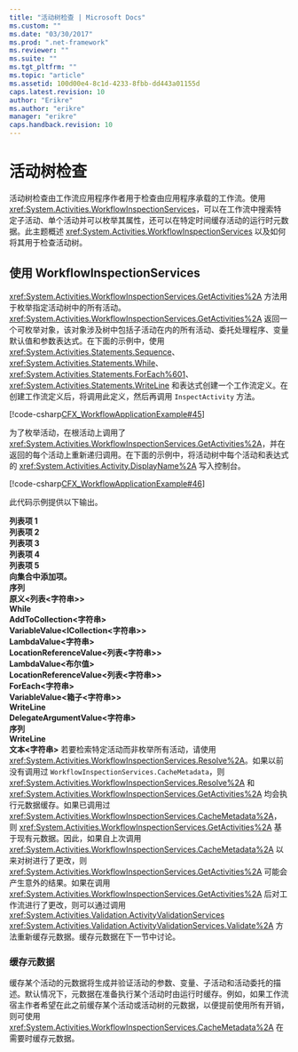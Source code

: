 ```yaml
---
title: "活动树检查 | Microsoft Docs"
ms.custom: ""
ms.date: "03/30/2017"
ms.prod: ".net-framework"
ms.reviewer: ""
ms.suite: ""
ms.tgt_pltfrm: ""
ms.topic: "article"
ms.assetid: 100d00e4-8c1d-4233-8fbb-dd443a01155d
caps.latest.revision: 10
author: "Erikre"
ms.author: "erikre"
manager: "erikre"
caps.handback.revision: 10
---
```

# 活动树检查
活动树检查由工作流应用程序作者用于检查由应用程序承载的工作流。使用 <xref:System.Activities.WorkflowInspectionServices>，可以在工作流中搜索特定子活动、单个活动并可以枚举其属性，还可以在特定时间缓存活动的运行时元数据。此主题概述 <xref:System.Activities.WorkflowInspectionServices> 以及如何将其用于检查活动树。  
  
## 使用 WorkflowInspectionServices  
 <xref:System.Activities.WorkflowInspectionServices.GetActivities%2A> 方法用于枚举指定活动树中的所有活动。<xref:System.Activities.WorkflowInspectionServices.GetActivities%2A> 返回一个可枚举对象，该对象涉及树中包括子活动在内的所有活动、委托处理程序、变量默认值和参数表达式。在下面的示例中，使用 <xref:System.Activities.Statements.Sequence>、<xref:System.Activities.Statements.While>、<xref:System.Activities.Statements.ForEach%601>、<xref:System.Activities.Statements.WriteLine> 和表达式创建一个工作流定义。在创建工作流定义后，将调用此定义，然后再调用 `InspectActivity` 方法。  
  
 [!code-csharp[CFX_WorkflowApplicationExample#45](../../../samples/snippets/csharp/VS_Snippets_CFX/cfx_workflowapplicationexample/cs/program.cs#45)]  
  
 为了枚举活动，在根活动上调用了 <xref:System.Activities.WorkflowInspectionServices.GetActivities%2A>，并在返回的每个活动上重新递归调用。在下面的示例中，将活动树中每个活动和表达式的 <xref:System.Activities.Activity.DisplayName%2A> 写入控制台。  
  
 [!code-csharp[CFX_WorkflowApplicationExample#46](../../../samples/snippets/csharp/VS_Snippets_CFX/cfx_workflowapplicationexample/cs/program.cs#46)]  
  
 此代码示例提供以下输出。  
  
 **列表项 1**   
**列表项 2**   
**列表项 3**   
**列表项 4**   
**列表项 5**   
**向集合中添加项。**   
**序列**   
 **原义\<列表\<字符串\>\>**   
 **While**   
 **AddToCollection\<字符串\>**   
 **VariableValue\<ICollection\<字符串\>\>**   
 **LambdaValue\<字符串\>**   
 **LocationReferenceValue\<列表\<字符串\>\>**   
 **LambdaValue\<布尔值\>**   
 **LocationReferenceValue\<列表\<字符串\>\>**   
 **ForEach\<字符串\>**   
 **VariableValue\<箱子\<字符串\>\>**   
 **WriteLine**   
 **DelegateArgumentValue\<字符串\>**   
 **序列**   
 **WriteLine**   
 **文本\<字符串\>**  若要检索特定活动而非枚举所有活动，请使用 <xref:System.Activities.WorkflowInspectionServices.Resolve%2A>。如果以前没有调用过 `WorkflowInspectionServices.CacheMetadata`，则 <xref:System.Activities.WorkflowInspectionServices.Resolve%2A> 和 <xref:System.Activities.WorkflowInspectionServices.GetActivities%2A> 均会执行元数据缓存。如果已调用过 <xref:System.Activities.WorkflowInspectionServices.CacheMetadata%2A>，则 <xref:System.Activities.WorkflowInspectionServices.GetActivities%2A> 基于现有元数据。因此，如果自上次调用 <xref:System.Activities.WorkflowInspectionServices.CacheMetadata%2A> 以来对树进行了更改，则 <xref:System.Activities.WorkflowInspectionServices.GetActivities%2A> 可能会产生意外的结果。如果在调用 <xref:System.Activities.WorkflowInspectionServices.GetActivities%2A> 后对工作流进行了更改，则可以通过调用 <xref:System.Activities.Validation.ActivityValidationServices> <xref:System.Activities.Validation.ActivityValidationServices.Validate%2A> 方法重新缓存元数据。缓存元数据在下一节中讨论。  
  
### 缓存元数据  
 缓存某个活动的元数据将生成并验证活动的参数、变量、子活动和活动委托的描述。默认情况下，元数据在准备执行某个活动时由运行时缓存。例如，如果工作流宿主作者希望在此之前缓存某个活动或活动树的元数据，以便提前使用所有开销，则可使用 <xref:System.Activities.WorkflowInspectionServices.CacheMetadata%2A> 在需要时缓存元数据。
